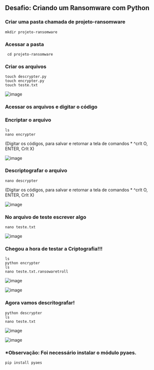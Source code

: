 ## Desafio: Criando um Ransomware com Python

### Criar uma pasta chamada de projeto-ransomware
    mkdir projeto-ransomware
### Acessar a pasta
     cd projeto-ransomware
    
### Criar os arquivos
    touch descrypter.py
    touch encrypter.py
    touch teste.txt
    
![image](https://github.com/thaisbritovs/cibersecurity-desafio-ransomware/assets/154556305/18e27809-8e69-4149-af52-5e60cee82473)


### Acessar os arquivos e  digitar o código
### Encriptar o arquivo
    ls 
    nano encrypter
(Digitar os códigos, para salvar e retornar a tela de comandos * ^crlt O, ENTER, Crlt X)

![image](https://github.com/thaisbritovs/cibersecurity-desafio-ransomware/assets/154556305/0cef14cf-e50a-49c1-9de1-775165b67539)

### Descriptografar o arquivo
    nano descrypter
(Digitar os códigos, para salvar e retornar a tela de comandos * ^crlt O, ENTER, Crlt X)

![image](https://github.com/thaisbritovs/cibersecurity-desafio-ransomware/assets/154556305/8189b274-f426-4e29-9f81-6d460ef3ab79)

### No arquivo de teste escrever algo
    nano teste.txt
    
![image](https://github.com/thaisbritovs/cibersecurity-desafio-ransomware/assets/154556305/ad1e71e7-a8b0-4b1c-9b3e-7a96fa00f555)


### Chegou a hora de testar a Criptografia!!!
    ls
    python encrypter
    ls
    nano teste.txt.ransowaretroll
    
![image](https://github.com/thaisbritovs/cibersecurity-desafio-ransomware/assets/154556305/ae5e0979-88eb-4952-929a-47164f3bb89f)

![image](https://github.com/thaisbritovs/cibersecurity-desafio-ransomware/assets/154556305/3e18d210-6b91-45b9-b221-f43af10a7797)

### Agora vamos descritografar!
    python descrypter
    ls
    nano teste.txt 

![image](https://github.com/thaisbritovs/cibersecurity-desafio-ransomware/assets/154556305/41cde5a3-9db5-49d7-9058-e066ad45c74c)

![image](https://github.com/thaisbritovs/cibersecurity-desafio-ransomware/assets/154556305/eda96962-6b05-489f-b543-013b0f19d6d8)

### *Observação: Foi necessário instalar o módulo pyaes.
    pip install pyaes

    
